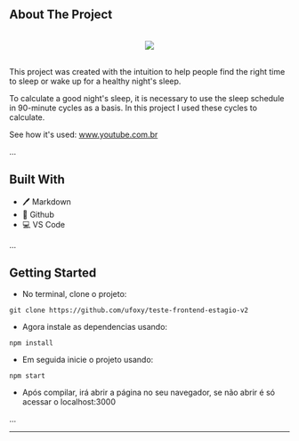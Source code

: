 ## About The Project
<br/>
<div align="center">
<img src="https://media.discordapp.net/attachments/990708984212246529/1000841145145897070/unknown.png?width=912&height=613"></img>
</div>
<br/>

This project was created with the intuition to help people find the right time to sleep or wake up for a healthy night's sleep.

To calculate a good night's sleep, it is necessary to use the sleep schedule in 90-minute cycles as a basis. In this project I used these cycles to calculate.

See how it's used: www.youtube.com.br

...
## Built With

* 🖊️ Markdown
* 🐙 Github
* 💻 VS Code

...
## Getting Started

- No terminal, clone o projeto: 

```
git clone https://github.com/ufoxy/teste-frontend-estagio-v2
```
- Agora instale as dependencias usando:
```
npm install
```
- Em seguida inicie o projeto usando:
```
npm start
```
- Após compilar, irá abrir a página no seu navegador, se não abrir é só acessar o localhost:3000

...

---
